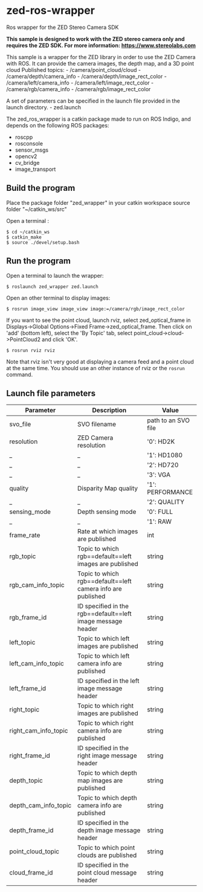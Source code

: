 # zed-ros-wrapper
Ros wrapper for the ZED Stereo Camera SDK

**This sample is designed to work with the ZED stereo camera only and requires the ZED SDK. For more information: https://www.stereolabs.com**

This sample is a wrapper for the ZED library in order to use the ZED Camera with ROS. It can provide the camera images, the depth map, and a 3D point cloud
Published topics:
    - /camera/point_cloud/cloud
    - /camera/depth/camera_info
    - /camera/depth/image_rect_color
    - /camera/left/camera_info
    - /camera/left/image_rect_color
    - /camera/rgb/camera_info
    - /camera/rgb/image_rect_color

A set of parameters can be specified in the launch file provided in the launch directory.
    - zed.launch

The zed_ros_wrapper is a catkin package made to run on ROS Indigo, and depends
on the following ROS packages:
   - roscpp
   - rosconsole
   - sensor_msgs
   - opencv2
   - cv_bridge
   - image_transport

## Build the program

Place the package folder "zed_wrapper" in your catkin workspace source folder "~/catkin_ws/src"

Open a terminal :

    $ cd ~/catkin_ws
    $ catkin_make
    $ source ./devel/setup.bash


## Run the program

   Open a terminal to launch the wrapper:

   	$ roslaunch zed_wrapper zed.launch

   Open an other terminal to display images:

   	$ rosrun image_view image_view image:=/camera/rgb/image_rect_color

   If you want to see the point cloud, launch rviz, select zed_optical_frame in Displays->Global Options->Fixed Frame->zed_optical_frame.
   Then click on 'add' (bottom left), select the 'By Topic' tab, select point_cloud->cloud->PointCloud2 and click 'OK'.
   
   	$ rosrun rviz rviz

   Note that rviz isn't very good at displaying a camera feed and a point cloud at the same time. You should use an other instance of rviz or the `rosrun` command.

## Launch file parameters

 Parameter              |           Description           |              Value                
------------------------|---------------------------------|---------------------------------  
 svo_file               | SVO filename                    | path to an SVO file               
 resolution             | ZED Camera resolution           | '0': HD2K                         
 _                      | _                               | '1': HD1080                       
 _                      | _                               | '2': HD720                        
 _                      | _                               | '3': VGA                          
 quality                | Disparity Map quality           | '1': PERFORMANCE                  
 _                      | _                               | '2': QUALITY                      
 sensing_mode           | Depth sensing mode              | '0': FULL                         
 _                      | _                               | '1': RAW                          
 frame_rate             | Rate at which images are published                          | int   
 rgb_topic              | Topic to which rgb==default==left images are published      | string
 rgb_cam_info_topic     | Topic to which rgb==default==left camera info are published | string
 rgb_frame_id           | ID specified in the rgb==default==left image message header | string
 left_topic             | Topic to which left images are published                    | string
 left_cam_info_topic    | Topic to which left camera info are published               | string
 left_frame_id          | ID specified in the left image message header               | string
 right_topic            | Topic to which right images are published                   | string
 right_cam_info_topic   | Topic to which right camera info are published              | string
 right_frame_id         | ID specified in the right image message header              | string
 depth_topic            | Topic to which depth map images are published               | string
 depth_cam_info_topic   | Topic to which depth camera info are published              | string
 depth_frame_id         | ID specified in the depth image message header              | string
 point_cloud_topic      | Topic to which point clouds are published                   | string
 cloud_frame_id         | ID specified in the point cloud message header              | string












